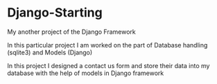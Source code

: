 # Django-Starting
My another project of the Django Framework

In this particular project I am worked on the part of Database handling (sqlite3) and Models (Django)

In this project I designed a contact us form and store their data into my database with the help of models in Django framework

